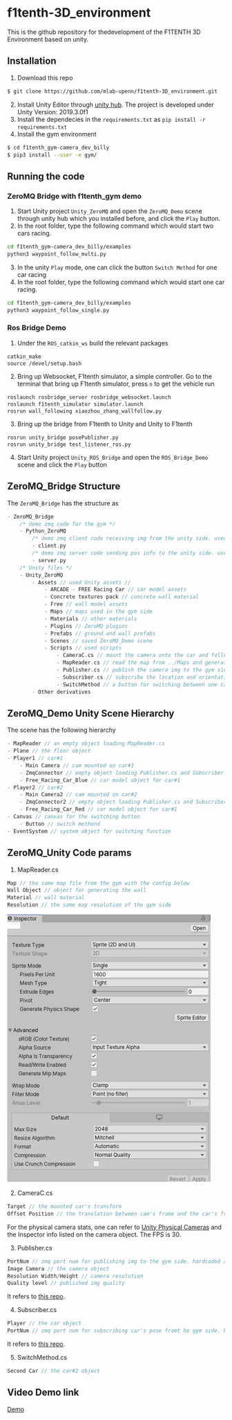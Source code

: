 # f1tenth-3D_environment
This is the github repository for thedevelopment of the F1TENTH 3D Environment based on unity.

## Installation
1. Download this repo
```bash
$ git clone https://github.com/mlab-upenn/f1tenth-3D_environment.git
```
2. Install Unity Editor through [unity hub](https://docs.unity3d.com/Manual/GettingStartedInstallingHub.html). The project is developed under Unity Version: 2019.3.0f1
3. Install the dependecies in the `requirements.txt` as `pip install -r requirements.txt`
4. Install the gym environment
```bash
$ cd f1tenth_gym-camera_dev_billy
$ pip3 install --user -e gym/
```

## Running the code
### ZeroMQ Bridge with f1tenth_gym demo
1. Start Unity project `Unity_ZeroMQ` and open the `ZeroMQ_Demo` scene through unity hub which you installed before, and click the `Play` button.
2. In the root folder, type the following command which would start two cars racing.
```bash
cd f1tenth_gym-camera_dev_billy/examples
python3 waypoint_follow_multi.py
```
3. In the unity `Play` mode, one can click the button `Switch Method` for one car racing
4. In the root folder, type the following command which would start one car racing.
```bash
cd f1tenth_gym-camera_dev_billy/examples
python3 waypoint_follow_single.py
```


### Ros Bridge Demo
1. Under the `ROS_catkin_ws` build the relevant packages
```
catkin_make
source /devel/setup.bash
```
2. Bring up Websocket, F1tenth simulator, a simple controller. Go to the terminal that bring up F1tenth simulator, press `n` to get the vehicle run
```
roslaunch rosbridge_server rosbridge_websocket.launch
roslaunch f1tenth_simulator simulator.launch
rosrun wall_following xiaozhou_zhang_wallfollow.py 
```
3. Bring up the bridge from F1tenth to Unity and Unity to F1tenth
```
rosrun unity_bridge posePublisher.py
rosrun unity_bridge test_listener_ros.py 
```
4. Start Unity project `Unity_ROS_Bridge` and open the `ROS_Bridge_Demo` scene and click the `Play` button




## ZeroMQ_Bridge Structure

The `ZeroMQ_Bridge` has the structure as
```C
- ZeroMQ_Bridge
    /* demo zmq code for the gym */
    - Python_ZeroMQ
        /* demo zmq client code receiving img from the unity side. used for reference in the gym environment */
        - client.py 
        /* demo zmq server code sending pos info to the unity side. used for reference in the gym environment */
        - server.py
    /* Unity files */
    - Unity_ZeroMQ
        - Assets // used Unity assets //
            - ARCADE - FREE Racing Car // car model assets
            - Concrete textures pack // concrete wall material
            - Free // wall model assets
            - Maps // maps used in the gym side
            - Materials // other materials
            - Plugins // ZeroMQ plugins
            - Prefabs // ground and wall prefabs
            - Scenes // saved ZeroMQ_Demo scene
            - Scripts // used scripts
                - CameraC.cs // mount the camera onto the car and follow its translation and orientation
                - MapReader.cs // read the map from ../Maps and generate the walls on the floor
                - Publisher.cs // publish the camera img to the gym side
                - Subscriber.cs // subscribe the location and orientation info of the car from the gym side
                - SwitchMethod // a button for switching between one car racing and two cars racing
        - Other derivatives
```

## ZeroMQ_Demo Unity Scene Hierarchy
The scene has the following hierarchy
```C
- MapReader // an empty object loading MapReader.cs
- Plane // the floor object
- Player1 // car#1
    - Main Camera // cam mounted on car#1
    - ZmqConnector // empty object loading Publisher.cs and Subscriber.cs for car#1
    - Free_Racing_Car_Blue // car model object for car#1
- Player2 // car#2
    - Main Camera2 // cam mounted on car#2
    - ZmqConnector2 // empty object loading Publisher.cs and Subscriber.cs for car#2
    - Free_Racing_Car_Red // car model object for car#1
- Canvas // canvas for the switching button
    - Button // switch methond
- EventSystem // system object for switching function
```

## ZeroMQ_Unity Code params
1. MapReader.cs
```C
Map // the same map file from the gym with the config below
Wall Object // object for generating the wall
Material // wall material
Resolution // the same map resolution of the gym side
```
![](./document/map_config.png)

2. CameraC.cs
```C
Target // the mounted car's transform
Offset Position // the translation between cam's frame and the car's frame
```
For the physical camera stats, one can refer to [Unity Physical Cameras](https://docs.unity3d.com/Manual/PhysicalCameras.html) and the Inspector info listed on the camera object. The FPS is 30.

3. Publisher.cs
```C
PortNum // zmq port num for publishing img to the gym side. hardcoded as 12346 now on the gym side
Image Camera // the camera object
Resolution Width/Height // camera resolution
Quality level // published img quality
```
It refers to [this repo](https://github.com/valkjsaaa/Unity-ZeroMQ-Example).

4. Subscriber.cs
```C
Player // the car object
PortNum // zmq port num for subscribing car's pose fromt he gym side. hardcoded as 12345 now on the gym side
```
It refers to [this repo](https://github.com/valkjsaaa/Unity-ZeroMQ-Example).

5. SwitchMethod.cs
```C
Second Car // the car#2 object
```

## Video Demo link
[Demo](https://drive.google.com/file/d/17mPikjnLHj_oWPZpzE_cKq1EdGVkt0eA/view?usp=sharing)
